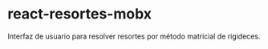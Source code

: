 # react-resortes-mobx
Interfaz de usuario para resolver resortes por método matricial de rigideces.
